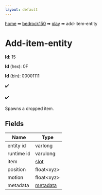 ```yaml
---
layout: default
---
```


[home](/) ➡ [bedrock150](/protocol/bedrock150) ➡ [play](/protocol/bedrock150/play) ➡ add-item-entity

# Add-item-entity

**Id**: 15

**Id** (hex): 0F

**Id** (bin): 00001111

✔️

✔️

Spawns a dropped item.

## Fields

Name | Type
---|---
entity id | varlong
runtime id | varulong
item | [slot](/protocol/bedrock150/types/slot)
position | float&lt;xyz&gt;
motion | float&lt;xyz&gt;
metadata | [metadata](/protocol/bedrock150/metadata)

